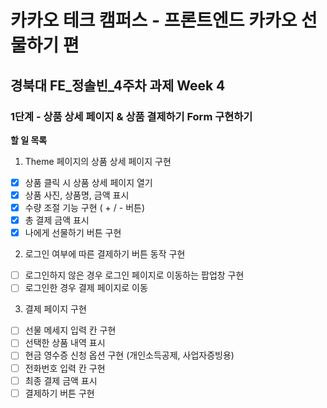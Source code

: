 # 카카오 테크 캠퍼스 - 프론트엔드 카카오 선물하기 편

## **경북대 FE\_정솔빈\_4주차 과제 Week 4**

### 1단계 - 상품 상세 페이지 & 상품 결제하기 Form 구현하기

**할 일 목록**

1. Theme 페이지의 상품 상세 페이지 구현

- [x] 상품 클릭 시 상품 상세 페이지 열기
- [x] 상품 사진, 상품명, 금액 표시
- [x] 수량 조절 기능 구현 ( + / - 버튼)
- [x] 총 결제 금액 표시
- [x] 나에게 선물하기 버튼 구현

2. 로그인 여부에 따른 결제하기 버튼 동작 구현

- [ ] 로그인하지 않은 경우 로그인 페이지로 이동하는 팝업창 구현
- [ ] 로그인한 경우 결제 페이지로 이동

3. 결제 페이지 구현

- [ ] 선물 메세지 입력 칸 구현
- [ ] 선택한 상품 내역 표시
- [ ] 현금 영수증 신청 옵션 구현 (개인소득공제, 사업자증빙용)
- [ ] 전화번호 입력 칸 구현
- [ ] 최종 결제 금액 표시
- [ ] 결제하기 버튼 구현
